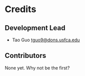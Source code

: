 # Credits


## Development Lead

* Tao Guo <tguo9@dons.usfca.edu>

## Contributors

None yet. Why not be the first?
